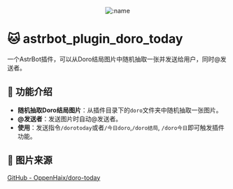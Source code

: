 </div>

<div align="center">

![:name](https://count.getloli.com/@astrbot_plugin_doro_today?name=astrbot_plugin_doro_today&theme=original-new&padding=7&offset=0&align=top&scale=1&pixelated=1&darkmode=auto)

</div>




# 🐱 astrbot_plugin_doro_today

一个AstrBot插件，可以从Doro结局图片中随机抽取一张并发送给用户，同时@发送者。

## 🚀 功能介绍

- **随机抽取Doro结局图片**：从插件目录下的`doro`文件夹中随机抽取一张图片。
- **@发送者**：发送图片时自动@发送者。
- **使用**：发送指令`/dorotoday`或者`/今日doro`,`/doro结局`, `/doro今日`即可触发插件功能。


## 🤝 图片来源
[GitHub - OppenHaix/doro-today](https://github.com/OppenHaix/doro-today) 
